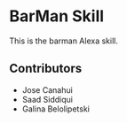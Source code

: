 # BarMan Skill

This is the barman Alexa skill.

## Contributors
* Jose Canahui
* Saad Siddiqui
* Galina Belolipetski
